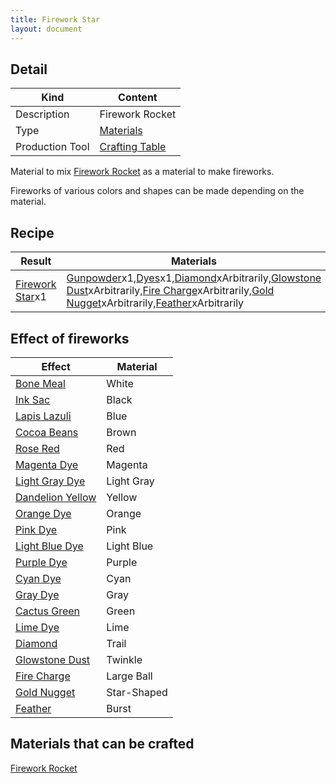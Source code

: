 ```yaml
---
title: Firework Star
layout: document
---
```


## Detail

|Kind|Content|
|---|---|
|Description|Firework Rocket|
|Type|[Materials](Materials)|
|Production Tool|[Crafting Table](Crafting_Table)|

Material to mix [Firework Rocket](Firework_Rocket) as a material to make fireworks.

Fireworks of various colors and shapes can be made depending on the material.

## Recipe

|Result|Materials|
|---|---|
|[Firework Star](Firework_Star)x1|[Gunpowder](Gunpowder)x1,[Dyes](Materials#Dyes)x1,[Diamond](Diamond)xArbitrarily,[Glowstone Dust](Glowstone_Dust)xArbitrarily,[Fire Charge](Fire_Charge)xArbitrarily,[Gold Nugget](Gold_Nugget)xArbitrarily,[Feather](Feather)xArbitrarily|

## Effect of fireworks

|Effect|Material|
|---|---|
|[Bone Meal](Bone_Meal)|White|
|[Ink Sac](Ink_Sac)|Black|
|[Lapis Lazuli](Lapis_Lazuli)|Blue|
|[Cocoa Beans](Cocoa_Beans)|Brown|
|[Rose Red](Rose_Red)|Red|
|[Magenta Dye](Magenta_Dye)|Magenta|
|[Light Gray Dye](Light_Gray_Dye)|Light Gray|
|[Dandelion Yellow](Dandelion_Yellow)|Yellow|
|[Orange Dye](Orange_Dye)|Orange|
|[Pink Dye](Pink_Dye)|Pink|
|[Light Blue Dye](Light_Blue_Dye)|Light Blue|
|[Purple Dye](Purple_Dye)|Purple|
|[Cyan Dye](Cyan_Dye)|Cyan|
|[Gray Dye](Gray_Dye)|Gray|
|[Cactus Green](Cactus_Green)|Green|
|[Lime Dye](Lime_Dye)|Lime|
|[Diamond](Diamond)|Trail|
|[Glowstone Dust](Glowstone_Dust)|Twinkle|
|[Fire Charge](Fire_Charge)|Large Ball|
|[Gold Nugget](Gold_Nugget)|Star-Shaped|
|[Feather](Feather)|Burst|

## Materials that can be crafted

[Firework Rocket](Firework_Rocket)

